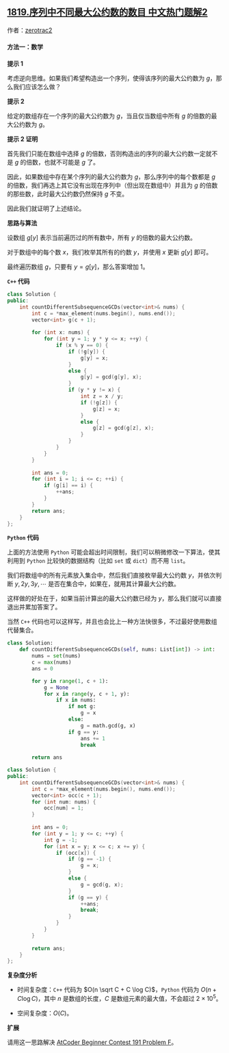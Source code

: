 ## [1819.序列中不同最大公约数的数目 中文热门题解2](https://leetcode.cn/problems/number-of-different-subsequences-gcds/solutions/100000/xu-lie-zhong-bu-tong-zui-da-gong-yue-shu-lrka)

作者：[zerotrac2](https://leetcode.cn/u/zerotrac2)

#### 方法一：数学

**提示 1**

考虑逆向思维。如果我们希望构造出一个序列，使得该序列的最大公约数为 $g$，那么我们应该怎么做？

**提示 2**

给定的数组存在一个序列的最大公约数为 $g$，当且仅当数组中所有 $g$ 的倍数的最大公约数为 $g$。

**提示 2 证明**

首先我们只能在数组中选择 $g$ 的倍数，否则构造出的序列的最大公约数一定就不是 $g$ 的倍数，也就不可能是 $g$ 了。

因此，如果数组中存在某个序列的最大公约数为 $g$，那么序列中的每个数都是 $g$ 的倍数，我们再选上其它没有出现在序列中（但出现在数组中）并且为 $g$ 的倍数的那些数，此时最大公约数仍然保持 $g$ 不变。

因此我们就证明了上述结论。

**思路与算法**

设数组 $g[y]$ 表示当前遍历过的所有数中，所有 $y$ 的倍数的最大公约数。

对于数组中的每个数 $x$，我们枚举其所有的约数 $y$，并使用 $x$ 更新 $g[y]$ 即可。

最终遍历数组 $g$，只要有 $y = g[y]$，那么答案增加 $1$。

**$\texttt{C++}$ 代码**

```C++ [sol1-C++]
class Solution {
public:
    int countDifferentSubsequenceGCDs(vector<int>& nums) {
        int c = *max_element(nums.begin(), nums.end());
        vector<int> g(c + 1);
        
        for (int x: nums) {
            for (int y = 1; y * y <= x; ++y) {
                if (x % y == 0) {
                    if (!g[y]) {
                        g[y] = x;
                    }
                    else {
                        g[y] = gcd(g[y], x);
                    }
                    if (y * y != x) {
                        int z = x / y;
                        if (!g[z]) {
                            g[z] = x;
                        }
                        else {
                            g[z] = gcd(g[z], x);
                        }
                    }
                }
            }
        }
        
        int ans = 0;
        for (int i = 1; i <= c; ++i) {
            if (g[i] == i) {
                ++ans;
            }
        }
        return ans;
    }
};
```

**$\texttt{Python}$ 代码**

上面的方法使用 $\texttt{Python}$ 可能会超出时间限制，我们可以稍微修改一下算法，使其利用到 $\texttt{Python}$ 比较快的数据结构（比如 $\texttt{set}$ 或 $\texttt{dict}$）而不用 $\texttt{list}$。

我们将数组中的所有元素放入集合中，然后我们直接枚举最大公约数 $y$，并依次判断 $y, 2y, 3y, \cdots$ 是否在集合中，如果在，就用其计算最大公约数。

这样做的好处在于，如果当前计算出的最大公约数已经为 $y$，那么我们就可以直接退出并累加答案了。

当然 $\texttt{C++}$ 代码也可以这样写，并且也会比上一种方法快很多，不过最好使用数组代替集合。

```Python [sol2-Python3]
class Solution:
    def countDifferentSubsequenceGCDs(self, nums: List[int]) -> int:
        nums = set(nums)
        c = max(nums)
        ans = 0

        for y in range(1, c + 1):
            g = None
            for x in range(y, c + 1, y):
                if x in nums:
                    if not g:
                        g = x
                    else:
                        g = math.gcd(g, x)
                    if g == y:
                        ans += 1
                        break
        
        return ans
```

```C++ [sol2-C++]
class Solution {
public:
    int countDifferentSubsequenceGCDs(vector<int>& nums) {
        int c = *max_element(nums.begin(), nums.end());
        vector<int> occ(c + 1);
        for (int num: nums) {
            occ[num] = 1;
        }
        
        int ans = 0;
        for (int y = 1; y <= c; ++y) {
            int g = -1;
            for (int x = y; x <= c; x += y) {
                if (occ[x]) {
                    if (g == -1) {
                        g = x;
                    }
                    else {
                        g = gcd(g, x);
                    }
                    if (g == y) {
                        ++ans;
                        break;
                    }
                }
            }
        }
        
        return ans;
    }
};
```

**复杂度分析**

- 时间复杂度：$\texttt{C++}$ 代码为 $O(n \sqrt C + C \log C)$，$\texttt{Python}$ 代码为 $O(n + C \log C)$，其中 $n$ 是数组的长度，$C$ 是数组元素的最大值，不会超过 $2 \times 10^5$。

- 空间复杂度：$O(C)$。

**扩展**

请用这一思路解决 [AtCoder Beginner Contest 191 Problem F](https://atcoder.jp/contests/abc191/tasks/abc191_f)。